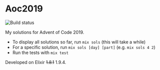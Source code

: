 # Aoc2019

![Build status](https://github.com/pauljxtan/aoc2019/workflows/Elixir%20CI/badge.svg)

My solutions for Advent of Code 2019.

- To display all solutions so far, run `mix sols` (this will take a while)
- For a specific solution, run `mix sols [day] [part]` (e.g. `mix sols 4 2`)
- Run the tests with `mix test`

Developed on Elixir ~~1.8.1~~ 1.9.4.
